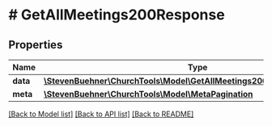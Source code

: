 # # GetAllMeetings200Response

## Properties

Name | Type | Description | Notes
------------ | ------------- | ------------- | -------------
**data** | [**\StevenBuehner\ChurchTools\Model\GetAllMeetings200ResponseDataInner[]**](GetAllMeetings200ResponseDataInner.md) |  | [optional]
**meta** | [**\StevenBuehner\ChurchTools\Model\MetaPagination**](MetaPagination.md) |  | [optional]

[[Back to Model list]](../../README.md#models) [[Back to API list]](../../README.md#endpoints) [[Back to README]](../../README.md)

